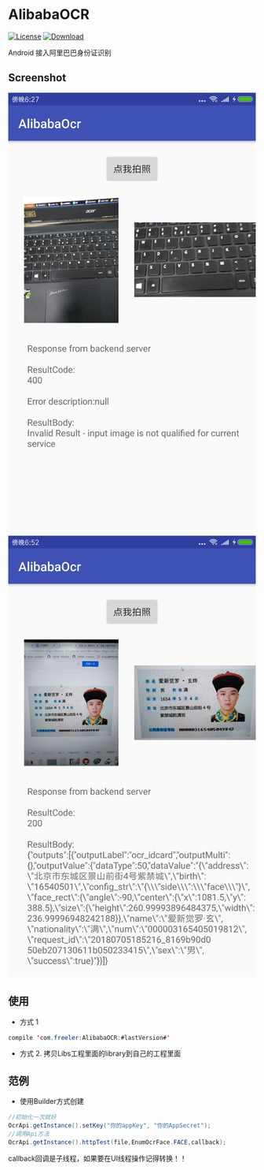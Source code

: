 # AlibabaOCR
[![License](https://img.shields.io/badge/license-Apache%202-green.svg)](https://www.apache.org/licenses/LICENSE-2.0)
 [ ![Download](https://api.bintray.com/packages/freeleragain/maven/AlibabaOCR/images/download.svg) ](https://bintray.com/freeleragain/maven/AlibabaOCR/_latestVersion)

Android 接入阿里巴巴身份证识别

## Screenshot

![](https://github.com/freeler/AlibabaOCR/blob/develop/screenshot/Screenshot_20180705_1.png)
![](https://github.com/freeler/AlibabaOCR/blob/develop/screenshot/Screenshot_20180704_2.png)


## 使用
- 方式 1

```java
compile 'com.freeler:AlibabaOCR:#lastVersion#'
```

- 方式 2. 拷贝Libs工程里面的library到自己的工程里面

## 范例

- 使用Builder方式创建

```java
//初始化一次就好
OcrApi.getInstance().setKey("你的appKey", "你的AppSecret");
//调用Api方法
OcrApi.getInstance().httpTest(file,EnumOcrFace.FACE,callback);
```
callback回调是子线程，如果要在UI线程操作记得转换！！

